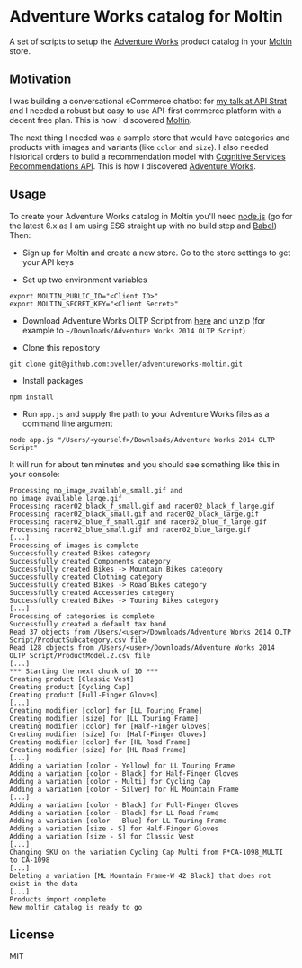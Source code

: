 # Adventure Works catalog for Moltin

A set of scripts to setup the [Adventure Works](https://msftdbprodsamples.codeplex.com/releases/view/125550) product catalog in your [Moltin](https://moltin.com/) store.

## Motivation

I was building a conversational eCommerce chatbot for [my talk at API Strat](http://boston2016.apistrat.com/speakers/pavel-veller) and I needed a robust but easy to use API-first commerce platform with a decent free plan. This is how I discovered [Moltin](https://moltin.com/).

The next thing I needed was a sample store that would have categories and products with images and variants (like `color` and `size`). I also needed historical orders to build a recommendation model with [Cognitive Services Recommendations API](https://www.microsoft.com/cognitive-services/en-us/recommendations-api). This is how I discovered [Adventure Works](https://msftdbprodsamples.codeplex.com/releases/view/125550).

## Usage

To create your Adventure Works catalog in Moltin you'll need [node.js](https://nodejs.org/en/) (go for the latest 6.x as I am using ES6 straight up with no build step and [Babel](https://babeljs.io/)) Then:

* Sign up for Moltin and create a new store. Go to the store settings to get your API keys

* Set up two environment variables

```
export MOLTIN_PUBLIC_ID="<Client ID>"
export MOLTIN_SECRET_KEY="<Client Secret>"
```

* Download Adventure Works OLTP Script from [here](https://msftdbprodsamples.codeplex.com/downloads/get/880662) and unzip (for example to `~/Downloads/Adventure Works 2014 OLTP Script`)

* Clone this repository

```
git clone git@github.com:pveller/adventureworks-moltin.git
```

* Install packages

```
npm install
```

* Run `app.js` and supply the path to your Adventure Works files as a command line argument

```
node app.js "/Users/<yourself>/Downloads/Adventure Works 2014 OLTP Script"
```

It will run for about ten minutes and you should see something like this in your console:

```
Processing no_image_available_small.gif and no_image_available_large.gif
Processing racer02_black_f_small.gif and racer02_black_f_large.gif
Processing racer02_black_small.gif and racer02_black_large.gif
Processing racer02_blue_f_small.gif and racer02_blue_f_large.gif
Processing racer02_blue_small.gif and racer02_blue_large.gif
[...]
Processing of images is complete
Successfully created Bikes category
Successfully created Components category
Successfully created Bikes -> Mountain Bikes category
Successfully created Clothing category
Successfully created Bikes -> Road Bikes category
Successfully created Accessories category
Successfully created Bikes -> Touring Bikes category
[...]
Processing of categories is complete
Successfully created a default tax band
Read 37 objects from /Users/<user>/Downloads/Adventure Works 2014 OLTP Script/ProductSubcategory.csv file
Read 128 objects from /Users/<user>/Downloads/Adventure Works 2014 OLTP Script/ProductModel.2.csv file
[...]
*** Starting the next chunk of 10 ***
Creating product [Classic Vest]
Creating product [Cycling Cap]
Creating product [Full-Finger Gloves]
[...]
Creating modifier [color] for [LL Touring Frame]
Creating modifier [size] for [LL Touring Frame]
Creating modifier [color] for [Half-Finger Gloves]
Creating modifier [size] for [Half-Finger Gloves]
Creating modifier [color] for [HL Road Frame]
Creating modifier [size] for [HL Road Frame]
[...]
Adding a variation [color - Yellow] for LL Touring Frame
Adding a variation [color - Black] for Half-Finger Gloves
Adding a variation [color - Multi] for Cycling Cap
Adding a variation [color - Silver] for HL Mountain Frame
[...]
Adding a variation [color - Black] for Full-Finger Gloves
Adding a variation [color - Black] for LL Road Frame
Adding a variation [color - Blue] for LL Touring Frame
Adding a variation [size - S] for Half-Finger Gloves
Adding a variation [size - S] for Classic Vest
[...]
Changing SKU on the variation Cycling Cap Multi from P*CA-1098_MULTI to CA-1098
[...]
Deleting a variation [ML Mountain Frame-W 42 Black] that does not exist in the data
[...]
Products import complete
New moltin catalog is ready to go
```

## License

MIT
